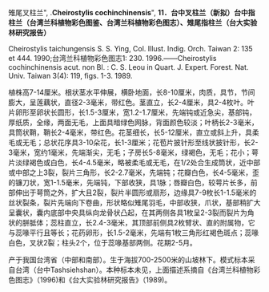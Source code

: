 雉尾叉柱兰",
.**Cheirostylis cochinchinensis**",
**11．台中叉柱兰（新拟）台中指柱兰（台湾兰科植物彩色图鉴、台湾兰科植物彩色图志）、雉尾指柱兰（台大实验林研究报告）**

Cheirostylis taichungensis S. S. Ying, Col. Illust. Indig. Orch. Taiwan 2: 135 et 444. 1990;台湾兰科植物彩色图志1: 230. 1996.——Cheirostylis cochinchinensis acut. non Bl. : C. S. Leou in Quart. J. Expert. Forest. Nat. Univ. Taiwan 3(4): 119, figs. 1-3. 1989.

植株高7-14厘米。根状茎水平伸展，横卧地面，长8-10厘米，肉质，具节，节间膨大，呈莲藕状，直径2-3毫米，带红色。茎直立，长2-4厘米，具2-4枚叶。叶片卵形至卵状长圆形，长1.5-3厘米，宽1.2-1.7厘米，先端钝或近急尖，基部钝，厚纸质，全缘，两面无毛，上面具暗绿色网脉，背面颜色较淡；叶柄长2-3毫米，具筒状鞘，鞘长2-4毫米，带红色。花茎细长，长5-12厘米，直立或斜上升，具柔毛或无毛；总状花序具3-10朵花，长1-3厘米；花苞片披针形至线状披针形，长2-3毫米，宽约1毫米，先端渐尖，无毛；子房长5-8毫米，绿褐色，无毛；花小；萼片淡绿褐色或白色，长4-4.5毫米，略被柔毛或无毛，在1/2处合生成筒状，近中部或中部之上3裂，裂片三角形，长2-2.7毫米，先端钝；花瓣白色，长4-5毫米，歪的镰刀状，宽1-1.5毫米，先端钝，下部收狭，具1脉；唇瓣白色，较萼片长多，前部伸出于萼筒之外，扩大且2裂，裂片半圆形或扇形，边缘具7-9枚长1-1.5毫米的丝状裂条，裂片先端向下卷曲，形状略似雉尾羽毛，中部收狭，爪状，基部稍扩大呈囊状，囊内底部中央具纵向龙骨状凸起，在其两侧各具1枚呈2-3裂而裂片为角状的胼胝体；蕊柱直立，长2.4-3毫米，其顶部前侧具2枚臂状、直的附属物，它与蕊喙平行且等长；花药卵形，长1.5-2毫米，先端有1枚三角形红褐色斑点；蕊喙白色，叉状2裂；柱头2个，位于蕊喙基部两侧。花期2-5月。

产于我国台湾省（中部和南部）。生于海拔700-2500米的山坡林下。模式标本采自台湾（台中Tashsiehshan）。本种标本未见，上面描述系摘自《台湾兰科植物彩色图志》（1996)和《台大实验林研究报告》（1989)。
